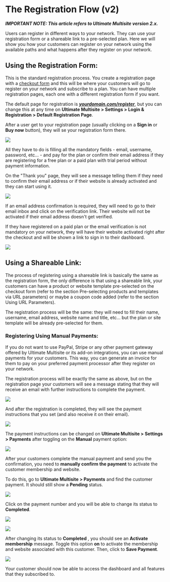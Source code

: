 # The Registration Flow (v2)

_**IMPORTANT NOTE: This article refers to Ultimate Multisite version 2.x.**_

Users can register in different ways to your network. They can use your registration form or a shareable link to a pre-selected plan. Here we will show you how your customers can register on your network using the available paths and what happens after they register on your network.

## Using the Registration Form:

This is the standard registration process. You create a registration page with a [checkout form](https://help.wpultimo.com/article/406-customizing-your-registration-form) and this will be where your customers will go to register on your network and subscribe to a plan. You can have multiple registration pages, each one with a different registration form if you want.

The default page for registration is [_**yourdomain.com/register**_](http://yourdomain.com/register), but you can change this at any time on **Ultimate Multisite > Settings > Login & Registration > Default Registration Page**.

After a user get to your registration page (usually clicking on a **Sign in** or **Buy now** button), they will se your registration form there.

![](https://wp-ultimo-space.fra1.cdn.digitaloceanspaces.com/hs-file-hDcy7S8pBK.png)

All they have to do is filling all the mandatory fields - email, username, password, etc... - and pay for the plan or confirm their email address if they are registering for a free plan or a paid plan with trial period without payment information.

On the "Thank you" page, they will see a message telling them if they need to confirm their email address or if their website is already activated and they can start using it.

![](https://wp-ultimo-space.fra1.cdn.digitaloceanspaces.com/hs-file-FnXxCLt0YW.png)

If an email address confirmation is required, they will need to go to their email inbox and click on the verification link. Their website will not be activated if their email address doesn't get verified.

If they have registered on a paid plan or the email verification is not mandatory on your network, they will have their website activated right after the checkout and will be shown a link to sign in to their dashboard.

![](https://wp-ultimo-space.fra1.cdn.digitaloceanspaces.com/hs-file-DJwvUqQnQU.png)

## Using a Shareable Link:

The process of registering using a shareable link is basically the same as the registration form, the only difference is that using a shareable link, your customers can have a product or website template pre-selected on the checkout form (refer to the section Pre-selecting products and templates via URL parameters) or maybe a coupon code added (refer to the section Using URL Parameters).

The registration process will be the same: they will need to fill their name, username, email address, website name and title, etc... but the plan or site template will be already pre-selected for them.

### Registering Using Manual Payments:

If you do not want to use PayPal, Stripe or any other payment gateway offered by Ultimate Multisite or its add-on integrations, you can use manual payments for your customers. This way, you can generate an invoice for them to pay on your preferred payment processor after they register on your network.

The registration process will be exactly the same as above, but on the registration page your customers will see a message stating that they will receive an email with further instructions to complete the payment.

![](https://wp-ultimo-space.fra1.cdn.digitaloceanspaces.com/hs-file-iSli6MoFGw.png)

And after the registration is completed, they will see the payment instructions that you set (and also receive it on their email).

![](https://wp-ultimo-space.fra1.cdn.digitaloceanspaces.com/hs-file-hX0GPWYfEA.png)

The payment instructions can be changed on **Ultimate Multisite > Settings > Payments** after toggling on the **Manual** payment option:

![](https://wp-ultimo-space.fra1.cdn.digitaloceanspaces.com/hs-file-RpPGDd0BZo.png)

After your customers complete the manual payment and send you the confirmation, you need to **manually confirm the payment** to activate the customer membership and website.

To do this, go to **Ultimate Multisite > Payments** and find the customer payment. It should still show a **Pending** status.

![](https://wp-ultimo-space.fra1.cdn.digitaloceanspaces.com/hs-file-2rW0tFemEP.png)

Click on the payment number and you will be able to change its status to **Completed**.

![](https://wp-ultimo-space.fra1.cdn.digitaloceanspaces.com/hs-file-KiRQKw3wGg.png)

![](https://wp-ultimo-space.fra1.cdn.digitaloceanspaces.com/hs-file-NPFNchZrUa.png)

After changing its status to **Completed** , you should see an **Activate membership** message. Toggle this option **on** to activate the membership and website associated with this customer. Then, click to **Save Payment**.

![](https://wp-ultimo-space.fra1.cdn.digitaloceanspaces.com/hs-file-e3R91KmnUV.png)

Your customer should now be able to access the dashboard and all features that they subscribed to.
